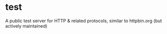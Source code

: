 # test
A public test server for HTTP &amp; related protocols, similar to httpbin.org (but actively maintained)
